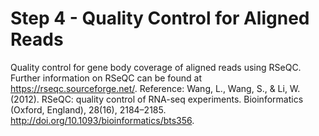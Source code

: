 # Step 4 - Quality Control for Aligned Reads #
Quality control for gene body coverage of aligned reads using RSeQC.
Further information on RSeQC can be found at https://rseqc.sourceforge.net/.
Reference: Wang, L., Wang, S., & Li, W. (2012). RSeQC: quality control of RNA-seq experiments. Bioinformatics (Oxford, England), 28(16), 2184–2185. http://doi.org/10.1093/bioinformatics/bts356.
